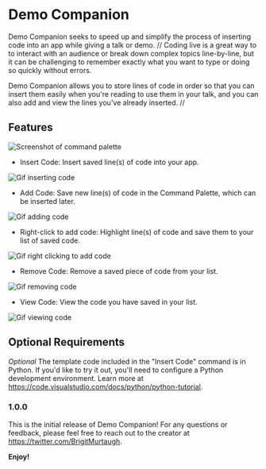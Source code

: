 # Demo Companion

Demo Companion seeks to speed up and simplify the process of inserting code into an app while giving a talk or demo. 
//
Coding live is a great way to to interact with an audience or break down complex topics line-by-line, but it can be challenging to remember exactly what you want to type or doing so quickly without errors. 

Demo Companion allows you to store lines of code in order so that you can insert them easily when you're reading to use them in your talk, and you can also add and view the lines you've already inserted.
//
## Features

![Screenshot of command palette](images/command-list.png)

* Insert Code: Insert saved line(s) of code into your app.

![Gif inserting code](images/insert.gif)

* Add Code: Save new line(s) of code in the Command Palette, which can be inserted later.

![Gif adding code](images/add.gif)

* Right-click to add code: Highlight line(s) of code and save them to your list of saved code.

![Gif right clicking to add code](images/rightclick.gif)

* Remove Code: Remove a saved piece of code from your list.

![Gif removing code](images/removed.gif)

* View Code: View the code you have saved in your list.

![Gif viewing code](images/view.gif)

## Optional Requirements

*Optional* The template code included in the "Insert Code" command is in Python. If you'd like to try it out, you'll need to configure a Python development environment. Learn more at https://code.visualstudio.com/docs/python/python-tutorial.

### 1.0.0

This is the initial release of Demo Companion! For any questions or feedback, please feel free to reach out to the creator at https://twitter.com/BrigitMurtaugh.

**Enjoy!**
